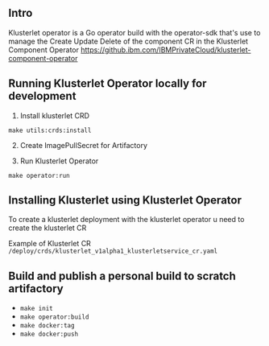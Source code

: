 ## Intro 
Klusterlet operator is a Go operator build with the operator-sdk that's use to manage the Create Update Delete of the component CR in the Klusterlet Component Operator https://github.ibm.com/IBMPrivateCloud/klusterlet-component-operator

## Running Klusterlet Operator locally for development
1. Install klusterlet CRD
```
make utils:crds:install
```

2. Create ImagePullSecret for Artifactory

3. Run Klusterlet Operator 
```
make operator:run
```

## Installing Klusterlet using Klusterlet Operator 
To create a klusterlet deployment with the klusterlet operator u need to create the klusterlet CR

Example of Klusterlet CR `/deploy/crds/klusterlet_v1alpha1_klusterletservice_cr.yaml`

## Build and publish a personal build to scratch artifactory
- `make init`
- `make operator:build`
- `make docker:tag`
- `make docker:push`
